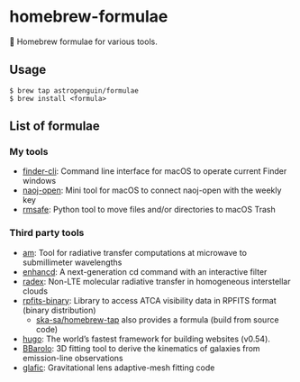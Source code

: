 # homebrew-formulae

:beer: Homebrew formulae for various tools.

## Usage

```
$ brew tap astropenguin/formulae
$ brew install <formula>
```

## List of formulae

### My tools

- [finder-cli](https://github.com/astropenguin/finder-cli): Command line interface for macOS to operate current Finder windows
- [naoj-open](https://github.com/astropenguin/naoj-open): Mini tool for macOS to connect naoj-open with the weekly key
- [rmsafe](https://github.com/astropenguin/rmsafe): Python tool to move files and/or directories to macOS Trash

### Third party tools

- [am](https://www.cfa.harvard.edu/~spaine/am/index.html): Tool for radiative transfer computations at microwave to submillimeter wavelengths
- [enhancd](https://github.com/b4b4r07/enhancd): A next-generation cd command with an interactive filter
- [radex](https://personal.sron.nl/~vdtak/radex/index.shtml): Non-LTE molecular radiative transfer in homogeneous interstellar clouds
- [rpfits-binary](https://www.atnf.csiro.au/computing/software/rpfits.html): Library to access ATCA visibility data in RPFITS format (binary distribution)
    - [ska-sa/homebrew-tap](https://github.com/ska-sa/homebrew-tap) also provides a formula (build from source code)
- [hugo](https://gohugo.io): The world’s fastest framework for building websites (v0.54).
- [BBarolo](https://editeodoro.github.io/Bbarolo): 3D fitting tool to derive the kinematics of galaxies from emission-line observations
- [glafic](https://www.slac.stanford.edu/~oguri/glafic): Gravitational lens adaptive-mesh fitting code

